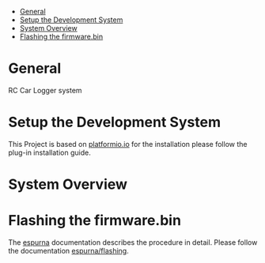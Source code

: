 
- [General](#general)
- [Setup the Development System](#setup-the-development-system)
- [System Overview](#system-overview)
- [Flashing the firmware.bin](#flashing-the-firmwarebin)


# General
RC Car Logger system

# Setup the Development System
This Project is based on [platformio.io](https://marketplace.visualstudio.com/items?itemName=platformio.platformio-ide#review-details) for the installation please follow the plug-in installation guide.


# System Overview

# Flashing the firmware.bin
The [espurna](https://github.com/xoseperez/espurna) documentation describes the procedure in detail. Please follow the documentation [espurna/flashing](https://github.com/xoseperez/espurna/wiki/Binaries).
